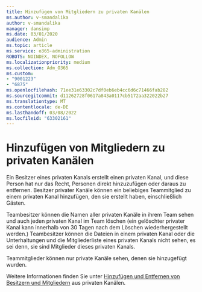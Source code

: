 ```yaml
---
title: Hinzufügen von Mitgliedern zu privaten Kanälen
ms.author: v-smandalika
author: v-smandalika
manager: dansimp
ms.date: 03/01/2020
audience: Admin
ms.topic: article
ms.service: o365-administration
ROBOTS: NOINDEX, NOFOLLOW
ms.localizationpriority: medium
ms.collection: Adm_O365
ms.custom:
- "9001223"
- "6875"
ms.openlocfilehash: 71ee31e63302c7df0eb6eb4cc6d6c71466fab282
ms.sourcegitcommit: d11262728f0617a843a0117cb5172aa322022b27
ms.translationtype: MT
ms.contentlocale: de-DE
ms.lasthandoff: 03/08/2022
ms.locfileid: "63302161"
---
```

# <a name="adding-members-to-private-channels"></a>Hinzufügen von Mitgliedern zu privaten Kanälen

Ein Besitzer eines privaten Kanals erstellt einen privaten Kanal, und diese Person hat nur das Recht, Personen direkt hinzuzufügen oder daraus zu entfernen. Besitzer privater Kanäle können ein beliebiges Teammitglied zu einem privaten Kanal hinzufügen, den sie erstellt haben, einschließlich Gästen.

Teambesitzer können die Namen aller privaten Kanäle in ihrem Team sehen und auch jeden privaten Kanal im Team löschen (ein gelöschter privater Kanal kann innerhalb von 30 Tagen nach dem Löschen wiederhergestellt werden.) Teambesitzer können die Dateien in einem privaten Kanal oder die Unterhaltungen und die Mitgliederliste eines privaten Kanals nicht sehen, es sei denn, sie sind Mitglieder dieses privaten Kanals.

Teammitglieder können nur private Kanäle sehen, denen sie hinzugefügt wurden.

Weitere Informationen finden Sie unter [Hinzufügen und Entfernen von Besitzern und Mitgliedern](https://docs.microsoft.com/MicrosoftTeams/private-channels#adding-and-removing-owners-and-members) aus privaten Kanälen.
